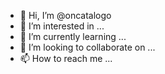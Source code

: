 - 👋 Hi, I’m @oncatalogo
- 👀 I’m interested in ...
- 🌱 I’m currently learning ...
- 💞️ I’m looking to collaborate on ...
- 📫 How to reach me ...

<!---
oncatalogo/oncatalogo is a ✨ special ✨ repository because its `README.md` (this file) appears on your GitHub profile.
You can click the Preview link to take a look at your changes.
--->
